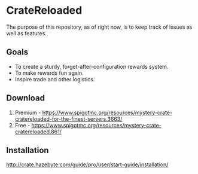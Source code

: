 # CrateReloaded

The purpose of this repository, as of right now, is to keep track of issues as well as features.

## Goals
* To create a sturdy, forget-after-configuration rewards system.
* To make rewards fun again.
* Inspire trade and other logistics.

## Download
1. Premium - https://www.spigotmc.org/resources/mystery-crate-cratereloaded-for-the-finest-servers.3663/
2. Free - https://www.spigotmc.org/resources/mystery-crate-cratereloaded.861/

## Installation
http://crate.hazebyte.com/guide/pro/user/start-guide/installation/
